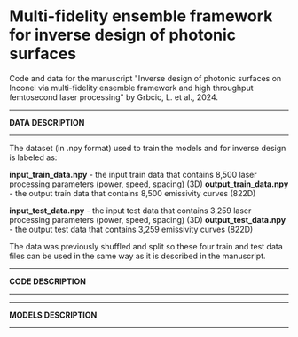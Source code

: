 # Multi-fidelity ensemble framework for inverse design of photonic surfaces
Code and data for the manuscript "Inverse design of photonic surfaces on Inconel via multi-fidelity ensemble framework and high throughput femtosecond laser processing" by Grbcic, L. et al., 2024.

_______
**DATA DESCRIPTION**
_______
The dataset (in .npy format) used to train the models and for inverse design is labeled as:

**input_train_data.npy** - the input train data that contains 8,500 laser processing parameters (power, speed, spacing) (3D) 
**output_train_data.npy** - the output train data that contains 8,500 emissivity curves (822D)

**input_test_data.npy** - the input test data that contains 3,259 laser processing parameters (power, speed, spacing) (3D) 
**output_test_data.npy** - the output test data that contains 3,259 emissivity curves (822D)

The data was previously shuffled and split so these four train and test data files can be used in the same way as it is described in the manuscript.

_______
**CODE DESCRIPTION**
_______



_______
**MODELS DESCRIPTION**
_______
